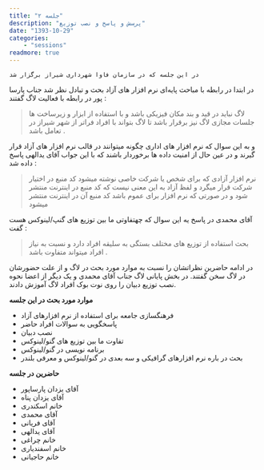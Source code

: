 ```yaml
---
title: "جلسه ۲"
description: "پرسش و پاسخ و نصب توزیع"
date: "1393-10-29"
categories:
    - "sessions"
readmore: true
---
```

    در این جلسه که در سازمان فاوا شهرداری شیراز برگزار شد

در ابتدا در رابطه با مباحث پایه‌ای نرم افزار های آزاد بحث و تبادل نظر شد جناب
پارسا پور در رابطه با فعالیت لاگ گفتند :

> لاگ نباید در قید و بند مکان فیزیکی باشد و با استفاده از ابزار و زیرساخت ها
جلسات مجازی لاگ نیز برقرار باشد تا لاگ بتواند با افراد فراتر از شهر شیراز در
تعامل باشد .

و به این سوال که نرم افزار های اداری چگونه میتوانند در قالب نرم افزار های آزاد
قرار گیرند و در عین حال از امنیت داده ها برخوردار باشند که با این جواب آقای
یدالهی پاسخ داده شد :

> نرم افزار آزادی که برای شخص یا شرکت خاصی نوشته میشود کد منبع در اختیار شرکت
قرار میگرد و لفظ آزاد به این معنی نیست که کد منبع در اینترنت منتشر شود و در
صورتی که نرم افزار برای عموم باشد کد منبع آن در اینترنت منتشر میشود

آقای محمدی در پاسخ یه این سوال که چهتفاوتی ما بین توزیع های گنپ/لینوکس هست گفت
:

> بحث استفاده از توزیع های مختلف بستگی به سلیقه افراد دارد و نسبت به نیاز
افراد میتواند متفاوت باشد .

در ادامه حاضرین نظراتشان را نسبت به موارد مورد بحث در لاگ و از علت حضورشان در
لاگ سخن گفتند. در بخش پایانی لاگ جناب آقای محمدی و یک دیگر از اعضا نحوه نصب
توزیع دبیان را روی نوت بوک افراد لاگ آموزش دادند.

**موارد مورد بحث در این جلسه**

  * فرهنگسازی جامعه برای استفاده از نرم افزارهای آزاد
  * پاسخگویی به سوالات افراد حاضر
  * نصب دبیان
  * تفاوت ما بین توزیع های گنو/لینوکس
  * برنامه نویسی در گنو/لینوکس
  * بحث در باره نرم افزارهای گرافیکی و سه بعدی در گنو/لینوکس و معرفی بلندر

**حاضرین در جلسه**

  * آقای یزدان پارساپور
  * آقای یزدان پناه
  * خانم اسکندری
  * آقای محمدی
  * آقای فریانی
  * آقای یدالهی
  * خانم چراغی
  * خانم اسفندیاری
  * خانم حاجیانی 

